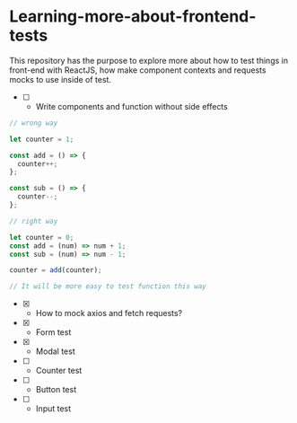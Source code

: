 # Learning-more-about-frontend-tests

This repository has the purpose to explore more about how to test things in front-end with ReactJS, how make component contexts and requests mocks to use inside of test.

- [ ] - Write components and function without side effects

```javascript
// wrong way

let counter = 1;

const add = () => {
  counter++;
};

const sub = () => {
  counter--;
};

// right way

let counter = 0;
const add = (num) => num + 1;
const sub = (num) => num - 1;

counter = add(counter);

// It will be more easy to test function this way
```

- [x] - How to mock axios and fetch requests?
- [x] - Form test
- [x] - Modal test
- [ ] - Counter test
- [ ] - Button test
- [ ] - Input test

